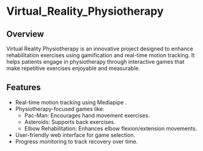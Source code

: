 # Virtual_Reality_Physiotherapy
## Overview
Virtual Reality Physiotherapy is an innovative project designed to enhance rehabilitation exercises using gamification and real-time motion tracking. It helps patients engage in physiotherapy through interactive games that make repetitive exercises enjoyable and measurable.
## Features
- Real-time motion tracking using Mediapipe .
- Physiotherapy-focused games like:
  - Pac-Man: Encourages hand movement exercises.
  - Asteroids: Supports back exercises.
  - Elbow Rehabilitation: Enhances elbow flexion/extension movements.
- User-friendly web interface for game selection.
- Progress monitoring to track recovery over time.
